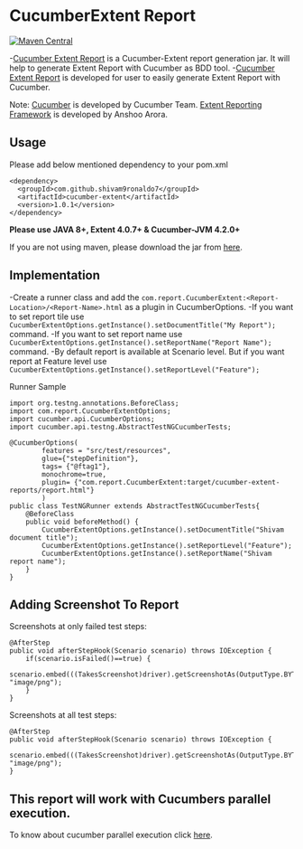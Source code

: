 # CucumberExtent Report
[![Maven Central](https://maven-badges.herokuapp.com/maven-central/com.github.shivam9ronaldo7/cucumber-extent/badge.svg?style=plastic)](https://maven-badges.herokuapp.com/maven-central/cz.jirutka.rsql/rsql-parser)

-[Cucumber Extent Report](https://github.com/shivam9ronaldo7/cucumber-extent) is a Cucumber-Extent report generation jar. It will help to generate Extent Report with Cucumber as BDD tool.
-[Cucumber Extent Report](https://github.com/shivam9ronaldo7/cucumber-extent) is developed for user to easily generate Extent Report with Cucumber.

Note:
[Cucumber](https://cucumber.io/) is developed by Cucumber Team.
[Extent Reporting Framework](http://extentreports.relevantcodes.com/) is developed by Anshoo Arora.

## Usage
Please add below mentioned dependency to your pom.xml

```
<dependency>
  <groupId>com.github.shivam9ronaldo7</groupId>
  <artifactId>cucumber-extent</artifactId>
  <version>1.0.1</version>
</dependency>
```

**Please use JAVA 8+, Extent 4.0.7+ & Cucumber-JVM 4.2.0+**

If you are not using maven, please download the jar from [here](https://search.maven.org/).

## Implementation
-Create a runner class and add the `com.report.CucumberExtent:<Report-Location>/<Report-Name>.html` as a plugin in CucumberOptions.
-If you want to set report tile use `CucumberExtentOptions.getInstance().setDocumentTitle("My Report");` command.
-If you want to set report name use `CucumberExtentOptions.getInstance().setReportName("Report Name");` command.
-By default report is available at Scenario level. But if you want report at Feature level use `CucumberExtentOptions.getInstance().setReportLevel("Feature");`

Runner Sample

```
import org.testng.annotations.BeforeClass;
import com.report.CucumberExtentOptions;
import cucumber.api.CucumberOptions;
import cucumber.api.testng.AbstractTestNGCucumberTests;

@CucumberOptions(
		features = "src/test/resources",
		glue={"stepDefinition"},
		tags= {"@ftag1"},
		monochrome=true,
		plugin= {"com.report.CucumberExtent:target/cucumber-extent-reports/report.html"}
		)
public class TestNGRunner extends AbstractTestNGCucumberTests{
	@BeforeClass
	public void beforeMethod() {
		CucumberExtentOptions.getInstance().setDocumentTitle("Shivam document title");
		CucumberExtentOptions.getInstance().setReportLevel("Feature");
		CucumberExtentOptions.getInstance().setReportName("Shivam report name");		
	}
}
```
## Adding Screenshot To Report
Screenshots at only failed test steps:

```
@AfterStep
public void afterStepHook(Scenario scenario) throws IOException {
	if(scenario.isFailed()==true) {
		scenario.embed(((TakesScreenshot)driver).getScreenshotAs(OutputType.BYTES), "image/png");
	}
}
```

Screenshots at all test steps:
```
@AfterStep
public void afterStepHook(Scenario scenario) throws IOException {
	scenario.embed(((TakesScreenshot)driver).getScreenshotAs(OutputType.BYTES), "image/png");
}
```

## This report will work with Cucumbers parallel execution.
To know about cucumber parallel execution click [here](https://github.com/cucumber/cucumber-jvm/tree/master/testng).
